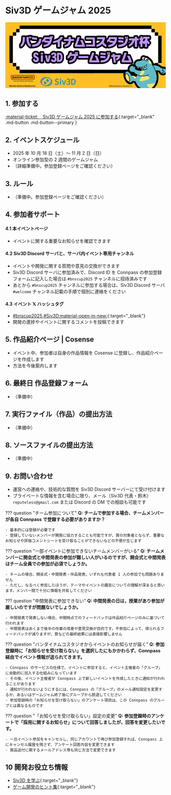 # Siv3D ゲームジャム 2025

<a href="https://bandainamcostudios.connpass.com/event/364446/" target="_blank">
<img src="https://raw.githubusercontent.com/Siv3D/siv3d.site.resource/main/v7/bnscup.png" alt="バンダイナムコスタジオ杯 | Siv3D ゲームジャム">
</a>

## 1. 参加する
[:material-ticket:　Siv3D ゲームジャム 2025 に参加する](https://bandainamcostudios.connpass.com/event/364446/){:target="_blank" .md-button .md-button--primary }

## 2. イベントスケジュール
- 2025 年 10 月 18 日（土）～ 11 月 2 日（日）
- オンライン参加型の 2 週間のゲームジャム
- （詳細準備中。参加登録ページをご確認ください）


## 3. ルール
- （準備中。参加登録ページをご確認ください）


## 4. 参加者サポート

#### 4.1 本イベントページ
- イベントに関する重要なお知らせを確認できます

#### 4.2 Siv3D Discord サーバと、サーバ内イベント専用チャンネル
- イベントや開発に関する質問や意見の交換ができます
- Siv3D Discord サーバに参加済みで、Discord ID を Connpass の参加登録フォームに記入した場合は `#bnscup2025` チャンネルに招待済みです
- あとから `#bnscup2025` チャンネルに参加する場合は、Siv3D Discord サーバ `#welcome` チャンネル記載の手順で個別に連絡をください

#### 4.3 イベント 𝕏 ハッシュタグ
- [#bnscup2025 #Siv3D:material-open-in-new:](https://x.com/search?q=Siv3D%20OR%20OpenSiv3D%20OR%20%2523bnscup2025&src=typed_query&f=live){:target="_blank"}
- 開発の進捗やイベントに関するコメントを投稿できます


## 5. 作品紹介ページ | Cosense
- イベント中、参加者は自身の作品情報を Cosense に登録し、作品紹介ページを作成します
- 方法を今後案内します


## 6. 最終日 作品登録フォーム
- （準備中）


## 7. 実行ファイル（作品）の提出方法
- （準備中）


## 8. ソースファイルの提出方法
- （準備中）


## 9. お問い合わせ
- 運営への連絡や、技術的な質問を Siv3D Discord サーバーにて受け付けます
- プライベートな情報を含む場合に限り、メール（Siv3D 代表・鈴木）`reputeless@gmail.com` または Discord の DM での相談も可能です

??? question "チーム参加について"
    **Q: チームで参加する場合、チームメンバーが各自 Connpass で登録する必要がありますか？**

    - 基本的には登録が必要です
    - 登録していないメンバーが開発に協力することも可能ですが、賞の対象者とならず、重要なお知らせや評価コメントシートを受け取ることができないなどの不便が生じます

??? question "一部イベントに参加できないチームメンバーがいる"
    **Q: チームメンバーに開会式と中間発表の参加が難しい人がいるのですが、開会式と中間発表はチーム全員での参加が必須でしょうか。**

    - チームの場合、開会式・中間発表・作品発表、いずれも代表者 1 人の参加でも問題ありません
    - ただし、なるべく参加したほうが、テーマやイベントの趣旨についての理解が深まると思います。メンバー間で十分に情報を共有してください

??? question "中間発表に参加できない"
    **Q: 中間発表の日は，授業があり参加が厳しいのですが問題ないでしょうか。**

    - 中間発表で発表しない場合、中間時点でのフィードバックは作品紹介ページのみに基づいて行われます
    - 中間発表はあくまで後半の作業の改善や意見交換が目的です。不参加によって、得られるフィードバックが減りますが、賞などの最終結果には直接影響しません

??? question "バンダイナムコスタジオからイベントのお知らせが届く"
    **Q: 参加登録時に「お知らせを受け取らない」を選択したにもかかわらず、Connpass 経由でイベント情報が送られてきます。**

    - Connpass のサービスの仕様で、イベントに参加すると、イベント主催者の「グループ」に自動的に加入する仕組みになっています
    - その後、イベント主催者が Connpass 上で新しいイベントを作成したときに通知が行われることがあります
    - 通知が行われないようにするには、Connpass の「グループ」のメール通知設定を変更するか、あるいはゲームジャム終了後にグループから脱退してください
    - 参加登録時の「お知らせを受け取らない」のアンケート項目は、この Connpass のグループとは異なるものです

??? question "「お知らせを受け取らない」設定の変更"
    **Q: 参加登録時のアンケートで「採用に関するお知らせ」について回答しましたが、回答を変更したいです。**

    - 一旦イベント参加をキャンセルし、同じアカウントで再び参加登録すれば、Connpass 上にキャンセル履歴を残さず、アンケート回答内容を変更できます
    - 賞品送付に関するメールアドレス等も同じ方法で変更できます


## 10 開発お役立ち情報
- [Siv3D を学ぶ](https://siv3d.github.io/ja-jp/){:target="_blank"}
- [ゲーム開発のヒント集](../reference/game_tips.md){:target="_blank"}
